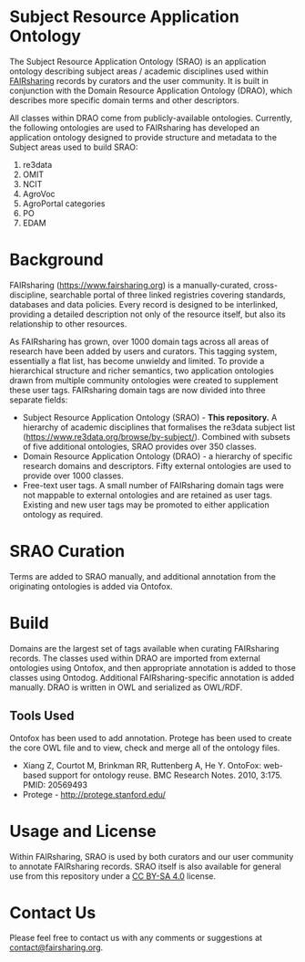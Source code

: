 # Subject Resource Application Ontology

The Subject Resource Application Ontology (SRAO) is an application ontology describing subject areas / academic disciplines used within [FAIRsharing]((https://www.fairsharing.org)) records by curators and the user community. It is built in conjunction with the Domain Resource Application Ontology (DRAO), which describes more specific domain terms and other descriptors.

All classes within DRAO come from publicly-available ontologies. Currently, the following ontologies are used to
FAIRsharing has developed an application ontology designed to provide structure and metadata to the Subject areas used to build SRAO:

1. re3data
2. OMIT
3. NCIT
4. AgroVoc
5. AgroPortal categories
6. PO
7. EDAM


# Background

FAIRsharing (https://www.fairsharing.org) is a manually-curated, cross-discipline, searchable portal of three linked registries covering standards, databases and data policies. Every record is designed to be interlinked, providing a detailed description not only of the resource itself, but also its relationship to other resources.

As FAIRsharing has grown, over 1000 domain tags across all areas of research have been added by users and curators. This tagging system, essentially a flat list, has become unwieldy and limited. To provide a hierarchical structure and richer semantics, two application ontologies drawn from multiple community ontologies were created to supplement these user tags. FAIRsharing domain tags are now divided into three separate fields:

- Subject Resource Application Ontology (SRAO) - **This repository.** A hierarchy of academic disciplines that formalises the re3data subject list (https://www.re3data.org/browse/by-subject/). Combined with subsets of five additional ontologies, SRAO provides over 350 classes.
- Domain Resource Application Ontology (DRAO) - a hierarchy of specific research domains and descriptors. Fifty external ontologies are used to provide over 1000 classes.
- Free-text user tags. A small number of FAIRsharing domain tags were not mappable to external ontologies and are retained as user tags. Existing and new user tags may be promoted to either application ontology as required.

# SRAO Curation

Terms are added to SRAO manually, and additional annotation from the originating ontologies is added via Ontofox.

# Build

Domains are the largest set of tags available when curating FAIRsharing records. The classes used within DRAO are imported from external ontologies using Ontofox, and then appropriate annotation
is added to those classes using Ontodog. Additional FAIRsharing-specific annotation is added manually. DRAO is written in OWL and serialized as OWL/RDF. 

## Tools Used

Ontofox has been used to add annotation. Protege has been used to create the core OWL file and to view, check and merge all of the ontology files. 

- Xiang Z, Courtot M, Brinkman RR, Ruttenberg A, He Y. OntoFox: web-based support for ontology reuse. 
BMC Research Notes. 2010, 3:175. PMID: 20569493
- Protege - http://protege.stanford.edu/

# Usage and License

Within FAIRsharing, SRAO is used by both curators and our user community to annotate FAIRsharing records. SRAO itself is also available for general use from this repository under a [CC BY-SA 4.0](https://creativecommons.org/licenses/by-sa/4.0/) license. 

# Contact Us

Please feel free to contact us with any comments or suggestions at contact@fairsharing.org.


